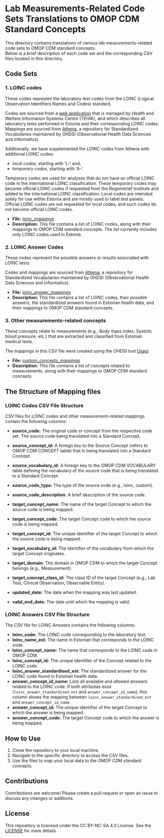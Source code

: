 # Lab Measurements-Related Code Sets Translations to OMOP CDM Standard Concepts

This directory contains translations of various lab measurements-related code sets to OMOP CDM standard concepts.  
Below is a brief description of each code set and the corresponding CSV files located in this directory.

## Code Sets

### 1. LOINC codes
These codes represent the laboratory test codes from the LOINC (Logical Observation Identifiers Names and Codes) standard.

Codes are sourced from a [web application]((https://elhr.digilugu.ee/data/algandmedList.html)) that is managed by Health and Welfare Information Systems Centre (TEHIK), and which describes all laboratory tests performed in Estonia and their corresponding LOINC codes.
Mappings are sourced from [Athena](https://athena.ohdsi.org/search-terms/start), a repository for Standardized Vocabularies maintained 
by OHDSI (Observational Health Data Sciences and Informatics). 

Additionally, we have supplemented the LOINC codes from Athena with additional LOINC codes:
- *local codes*, starting with 'L-' and, 
- *temporary codes*, starting with 'A-'.

Temporary codes are used for analyses that do not have an official LOINC code in the international LOINC classification. 
These temporary codes may become official LOINC codes if requested from the Regenstrief Institute and added to the international LOINC classification. 
Local codes are intended solely for use within Estonia and are mostly used to label test panels. 
Official LOINC codes are not requested for local codes, and such codes do not become official LOINC codes.


- **File:** [loinc_mappings](loinc_mappings.csv)
- **Description:** This file contains a list of LOINC codes, along with their mappings to OMOP CDM standard concepts. The list currently includes only LOINC codes used in Estonia.


### 2. LOINC Answer Codes
These codes represent the possible answers or results associated with LOINC tests. 

Codes and mappings are sourced from [Athena](https://athena.ohdsi.org/search-terms/start), a repository for Standardized Vocabularies maintained 
by OHDSI (Observational Health Data Sciences and Informatics). 

- **File:** [loinc_answer_mappings](loinc_answer_mappings.csv)
- **Description:** This file contains a list of LOINC codes, their possible answers, the standardized answers found in Estonian health data, and their mappings to OMOP CDM standard concepts.


### 3. Other measurements-related concepts
These concepts relate to measurements (e.g., Body mass index, Systolic blood pressure, etc.) that are extracted and classified from Estonian medical texts.

The mappings in this CSV file were created using the OHDSI tool [Usagi](https://ohdsi.github.io/Usagi/).

- **File:** [custom_concepts_mappings](custom_concepts_mappings.csv)
- **Description:** This file contains a list of concepts related to measurements, along with their mappings to OMOP CDM standard concepts.


## The Structure of Mapping files
### LOINC Codes CSV File Structure
CSV files for LOINC codes and other measurement-related mappings contain the following columns:

- **source_code:** The original code or concept from the respective code set. The source code being translated into a Standard Concept. 
- **source_concept_id:** A foreign key to the Source Concept (refers to OMOP CDM CONCEPT table) that is being translated into a Standard Concept. 
- **source_vocabulary_id:** A foreign key to the OMOP CDM VOCABULARY table defining the vocabulary of the source code that is being translated to a Standard Concept. 
- **source_code_type:** The type of the source code (e.g., loinc, custom).
- **source_code_description:** A brief description of the source code.


- **target_concept_name:** The name of the target Concept to which the source code is being mapped. 
- **target_concept_code:** The target Concept code to which the source code is being mapped. 
- **target_concept_id:** The unique identifier of the target Concept to which the source code is being mapped. 
- **target_vocabulary_id:** The identifier of the vocabulary from which the target Concept originates.
- **target_domain:** The domain in OMOP CDM to which the target Concept belongs (e.g., Measurement).
- **target_concept_class_id:** The class ID of the target Concept (e.g., Lab Test, Clinical Observation, Observable Entity).


- **updated_date:** The date when the mapping was last updated.
- **valid_end_date:** The date until which the mapping is valid.

### LOINC Answers CSV File Structure

The CSV file for LOINC Answers contains the following columns:

- **loinc_code:** The LOINC code corresponding to the laboratory test.
- **loinc_name_est:** The name in Estonian that corresponds to the LOINC code.
- **loinc_concept_name:** The name that corresponds to the LOINC code in OMOP CDM.
- **loinc_concept_id:** The unique identifier of the Concept related to the LOINC code.
- **loinc_answer_standardised_est:** The standardized answer for the LOINC code found in Estonian health data.
- **answer_concept_id_name:** Lists all available and allowed answers related to the LOINC code. If both attributes exist (`loinc_answer_standardised_est` and `answer_concept_id_name`), this column shows the mapping between `loinc_answer_standardised_est` and `answer_concept_id_name`.
- **answer_concept_id:** The unique identifier of the target Concept to which the answer is being mapped.
- **answer_concept_code:** The target Concept code to which the answer is being mapped.


## How to Use
1. Clone the repository to your local machine.
2. Navigate to the specific directory to access the CSV files.
3. Use the files to map your local data to the OMOP CDM standard concepts.

## Contributions
Contributions are welcome! Please create a pull request or open an issue to discuss any changes or additions.

## License
This repository is licensed under the CC BY-NC-SA 4.0 License. See the [LICENSE](https://creativecommons.org/licenses/by-nc-sa/4.0/) for more details.
